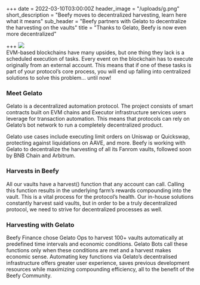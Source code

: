 +++
date = 2022-03-10T03:00:00Z
header_image = "/uploads/g.png"
short_description = "Beefy moves to decentralized harvesting, learn here what it means"
sub_header = "Beefy partners with Gelato to decentralize the harvesting on the vaults"
title = "Thanks to Gelato, Beefy is now even more decentralized"

+++
![](/uploads/g.png)  
EVM-based blockchains have many upsides, but one thing they lack is a scheduled execution of tasks. Every event on the blockchain has to execute originally from an external account. This means that if one of these tasks is part of your protocol’s core process, you will end up falling into centralized solutions to solve this problem… until now!

### Meet Gelato

Gelato is a decentralized automation protocol. The project consists of smart contracts built on EVM chains and Executor infrastructure services users leverage for transaction automation. This means that protocols can rely on Gelato’s bot network to run a completely decentralized product.

Gelato use cases include executing limit orders on Uniswap or Quickswap, protecting against liquidations on AAVE, and more. Beefy is working with Gelato to decentralize the harvesting of all its Fanrom vaults, followed soon by BNB Chain and Arbitrum.

### Harvests in Beefy

All our vaults have a harvest() function that any account can call. Calling this function results in the underlying farm’s rewards compounding into the vault. This is a vital process for the protocol’s health. Our in-house solutions constantly harvest said vaults, but in order to be a truly decentralized protocol, we need to strive for decentralized processes as well.

### Harvesting with Gelato

Beefy Finance chose Gelato Ops to harvest 100+ vaults automatically at predefined time intervals and economic conditions. Gelato Bots call these functions only when these conditions are met and a harvest makes economic sense. Automating key functions via Gelato’s decentralised infrastructure offers greater user experience, saves previous development resources while maximizing compounding efficiency, all to the benefit of the Beefy Community.